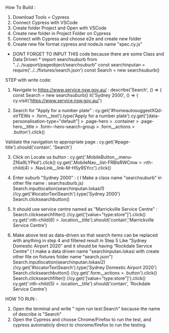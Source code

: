 How To Build :
1. Download Tools = Cypress
2. Connect Cypress with VSCode
3. Create folder Project and Open with VSCode
4. Create new folder in Project Folder on Cypress
5. Connect with Cypress and choose e2e and create new folder
6. Create new file format cypress and nodeJs name "spec.cy.js"

* DONT FORGET TO INPUT THIS code because there are some Class and Data Driven *
import searchsuburb from "../../support/pageobject/searchsuburb" 
const searchinputan = require('../../fixtures/search.json')
  const Search = new searchsuburb()

STEP with write code:
1. Navigate to https://www.service.nsw.gov.au/  :
describe('Search', () => {
  const Search = new searchsuburb()
  it('Sydney 2000', () => {
    cy.visit('https://www.service.nsw.gov.au/')

2. Search for "Apply for a number plate"  :
cy.get('#homeautosuggestXQd-xtrTEWs > .form__text').type('Apply for a number plate')
    cy.get('[data-personalisation-type="default"] > .page-hero > .container > .page-hero__title > .form--hero-search-group > .form__actions > .button').click()

  Validate the navigation to appropriate page :
  cy.get('#page-title').should('contain', 'Search')

3. Click on Locate us button :
cy.get('.MobileButton__menu-Zf6a9LYPkd').click()
    cy.get('.MobileNav__list-FRBlsRWCmw > :nth-child(4) > .NavLink__link-M-HSy9SYcc').click()

4. Enter suburb "Sydney 2000" : ( I Make a class name "searchsuburb" in other file name : searchsuburb.js)
Search.inputlocation(searchinputan.lokasi1)
    //cy.get('#locatorTextSearch').type('Sydney 2000')
    Search.clicksearchbutton()

5. It should use service centre named as "Marrickville Service Centre" :
Search.clicksearchfilter()
    //cy.get('[value="type:store"]').click()
    cy.get(':nth-child(6) > .location__title').should('contain','Marrickville Service Centre')

6. Make above test as data-driven so that search items can be replaced with anything in step 4 and filtered result in Step 5 
Like “Sydney Domestic Airport 2020” and it should be having “Rockdale Service Centre” 
( I make a data driven name "searchinputan.lokasi with create other file on fixtures folder name "search.json")
Search.inputlocation(searchinputan.lokasi2)
    //cy.get('#locatorTextSearch').type('Sydney Domestic Airport 2020')
    Search.clicksearchbutton()
    //cy.get('.form__actions > .button').click()
    Search.clicksearchfilter()
    //cy.get('[value="type:store"]').click()
    cy.get(':nth-child(5) > .location__title').should('contain', 'Rockdale Service Centre')

HOW TO RUN :
1. Open the terminal and write " npm run test:Search" because the name of describe is "Search"
2. Open the Cypress and choose Chrome/Firefox to run the test, and cypress automaticly direct to chorome/firefox to run the testing.
